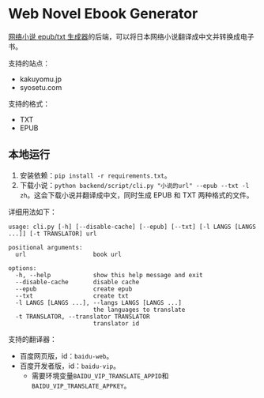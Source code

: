 # Web Novel Ebook Generator

[网络小说 epub/txt 生成器](https://books.fishhawk.top/)的后端，可以将日本网络小说翻译成中文并转换成电子书。

支持的站点：

- kakuyomu.jp
- syosetu.com

支持的格式：

- TXT
- EPUB

## 本地运行

1. 安装依赖：`pip install -r requirements.txt`。
2. 下载小说：`python backend/script/cli.py "小说的url" --epub --txt -l zh`。这会下载小说并翻译成中文，同时生成 EPUB 和 TXT 两种格式的文件。

详细用法如下：

```
usage: cli.py [-h] [--disable-cache] [--epub] [--txt] [-l LANGS [LANGS ...]] [-t TRANSLATOR] url

positional arguments:
  url                   book url

options:
  -h, --help            show this help message and exit
  --disable-cache       disable cache
  --epub                create epub
  --txt                 create txt
  -l LANGS [LANGS ...], --langs LANGS [LANGS ...]
                        the languages to translate
  -t TRANSLATOR, --translator TRANSLATOR
                        translator id
```

支持的翻译器：
- 百度网页版，id：`baidu-web`。
- 百度开发者版，id：`baidu-vip`。
  - 需要环境变量`BAIDU_VIP_TRANSLATE_APPID`和`BAIDU_VIP_TRANSLATE_APPKEY`。